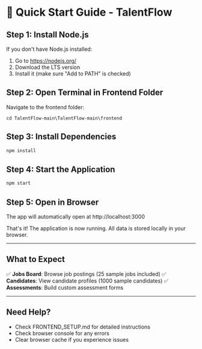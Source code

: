 # 🚀 Quick Start Guide - TalentFlow

## Step 1: Install Node.js

If you don't have Node.js installed:
1. Go to https://nodejs.org/
2. Download the LTS version
3. Install it (make sure "Add to PATH" is checked)

## Step 2: Open Terminal in Frontend Folder

Navigate to the frontend folder:
```
cd TalentFlow-main\TalentFlow-main\frontend
```

## Step 3: Install Dependencies

```bash
npm install
```

## Step 4: Start the Application

```bash
npm start
```

## Step 5: Open in Browser

The app will automatically open at http://localhost:3000

That's it! The application is now running. All data is stored locally in your browser.

---

## What to Expect

✅ **Jobs Board**: Browse job postings (25 sample jobs included)
✅ **Candidates**: View candidate profiles (1000 sample candidates)
✅ **Assessments**: Build custom assessment forms

---

## Need Help?

- Check FRONTEND_SETUP.md for detailed instructions
- Check browser console for any errors
- Clear browser cache if you experience issues

